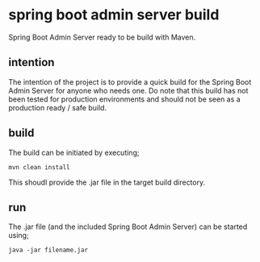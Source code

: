 # spring boot admin server build
 Spring Boot Admin Server ready to be build with Maven.
 
 ## intention
 The intention of the project is to provide a quick build for the Spring Boot Admin Server for anyone who needs one. Do note that this build has not been tested for production environments and should not be seen as a production ready / safe build. 
 
## build
The build can be initiated by executing;

`mvn clean install`

This shoudl provide the .jar file in the target build directory. 

## run
The .jar file (and the included Spring Boot Admin Server) can be started using;

`java -jar filename.jar`
